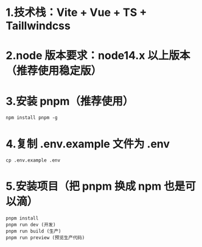 # 1.技术栈：Vite + Vue + TS + Taillwindcss

# 2.node 版本要求：node14.x 以上版本（推荐使用稳定版）

# 3.安装 pnpm（推荐使用）

```
npm install pnpm -g
```

# 4.复制 .env.example 文件为 .env

```
cp .env.example .env
```

# 5.安装项目（把 pnpm 换成 npm 也是可以滴）

```
pnpm install
pnpm run dev (开发)
pnpm run build (生产)
pnpm run preview (预览生产代码)
```
